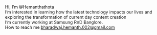 Hi, I’m @Hemanthathota  
I’m interested in learning how the latest technology impacts our lives and exploring the transformation of current day content creation  
I’m currently working at Samsung RnD Banglore.  
How to reach me bharadwaj.hemanth.002@gmail.com  

<!---
Hemanthathota/Hemanthathota is a ✨ special ✨ repository because its `README.md` (this file) appears on your GitHub profile.
You can click the Preview link to take a look at your changes.
--->
